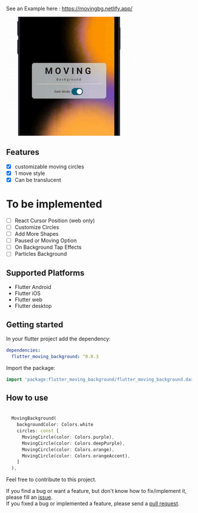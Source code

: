 

See an Example here : https://movingbg.netlify.app/

![Example GIF](gifs/example.gif)

## Features

- [X] customizable moving circles
- [X] 1 move style
- [X] Can be translucent

# To be implemented

- [ ] React Cursor Position (web only)
- [ ] Customize Circles
- [ ] Add More Shapes
- [ ] Paused or Moving Option
- [ ] On Background Tap Effects
- [ ] Particles Background

## Supported Platforms

- Flutter Android
- Flutter iOS
- Flutter web
- Flutter desktop


## Getting started

In your flutter project add the dependency:

```yaml
dependencies:
  flutter_moving_background: ^0.0.3
```

Import the package:

```dart
import 'package:flutter_moving_background/flutter_moving_background.dart';
```

## How to use

```dart

  MovingBackground(
    backgroundColor: Colors.white
    circles: const [
      MovingCircle(color: Colors.purple),
      MovingCircle(color: Colors.deepPurple),
      MovingCircle(color: Colors.orange),
      MovingCircle(color: Colors.orangeAccent),
    ]
  ),
```

Feel free to contribute to this project.

If you find a bug or want a feature, but don't know how to fix/implement it, please fill an [issue][issue].  
If you fixed a bug or implemented a feature, please send a [pull request][pr].

[issue]: https://github.com/IldySilva/flutter_moving_background/issues
[pr]: https://github.com/IldySilva/flutter_moving_background/pulls


